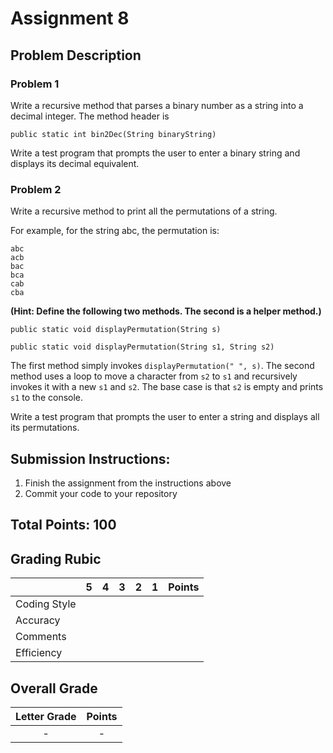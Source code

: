 # Assignment 8

## Problem Description

### Problem 1

Write a recursive method that parses a binary number as a string into a decimal
integer. The method header is

`public static int bin2Dec(String binaryString)`

Write a test program that prompts the user to enter a binary string and displays its decimal
equivalent.

### Problem 2

Write a recursive method to print all the permutations of a string.

For example, for the string abc, the permutation is:

```text
abc
acb
bac
bca
cab
cba
```

**(Hint: Define the following two methods. The second is a helper method.)**

`public static void displayPermutation(String s)`

`public static void displayPermutation(String s1, String s2)`

The first method simply invokes `displayPermutation(" ", s)`. The second method uses a loop
to move a character from `s2` to `s1` and recursively invokes it with a new `s1` and `s2`. The
base case is that `s2` is empty and prints `s1` to the console.

Write a test program that prompts the user to enter a string and displays all its permutations.

## Submission Instructions:

1. Finish the assignment from the instructions above
2. Commit your code to your repository

## Total Points: 100

## Grading Rubic

|               |  5  |  4  |  3  |  2  |  1  | Points |
|---------------|:---:|:---:|:---:|:---:|:---:|:------:|
| Coding Style  |     |     |     |     |     |        |
| Accuracy      |     |     |     |     |     |        |
| Comments      |     |     |     |     |     |        |
| Efficiency    |     |     |     |     |     |        |

## Overall Grade

| Letter Grade   | Points |
|:--------------:|:------:|
|     -          |   -    |